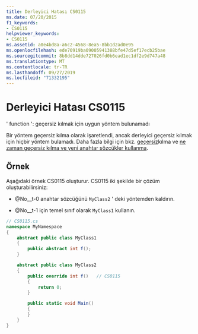 ```yaml
---
title: Derleyici Hatası CS0115
ms.date: 07/20/2015
f1_keywords:
- CS0115
helpviewer_keywords:
- CS0115
ms.assetid: a0e4bd8a-a6c2-4568-8ea5-8bb1d2ad0e95
ms.openlocfilehash: ede70919ba09005941388bfe47d5ef17ecb25bae
ms.sourcegitcommit: 8b8dd14dde727026fd0b6ead1ec1df2e9d747a48
ms.translationtype: MT
ms.contentlocale: tr-TR
ms.lasthandoff: 09/27/2019
ms.locfileid: "71332195"
---
```

# <a name="compiler-error-cs0115"></a>Derleyici Hatası CS0115

' function ': geçersiz kılmak için uygun yöntem bulunamadı

 Bir yöntem geçersiz kılma olarak işaretlendi, ancak derleyici geçersiz kılmak için hiçbir yöntem bulamadı. Daha fazla bilgi için bkz. [geçersiz](../keywords/override.md)kılma ve [ne zaman geçersiz kılma ve yeni anahtar sözcükler kullanma](../../programming-guide/classes-and-structs/knowing-when-to-use-override-and-new-keywords.md).

## <a name="example"></a>Örnek

 Aşağıdaki örnek CS0115 oluşturur. CS0115 iki şekilde bir çözüm oluşturabilirsiniz:

- @No__t-0 anahtar sözcüğünü `MyClass2` ' deki yöntemden kaldırın.

- @No__t-1 için temel sınıf olarak `MyClass1` kullanın.

```csharp
// CS0115.cs
namespace MyNamespace
{
    abstract public class MyClass1
    {
        public abstract int f();
    }

    abstract public class MyClass2
    {
        public override int f()   // CS0115
        {
            return 0;
        }

        public static void Main()
        {
        }
    }
}
```
